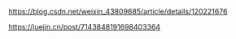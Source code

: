 https://blog.csdn.net/weixin_43809685/article/details/120221676

https://juejin.cn/post/7143848191698403364